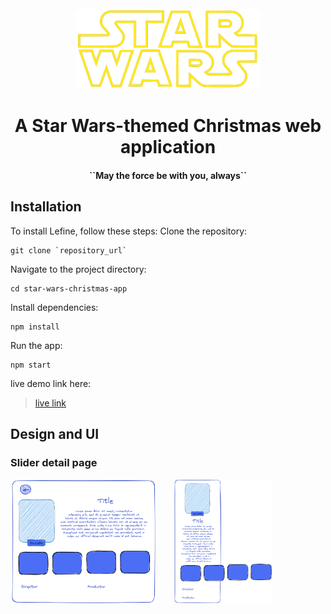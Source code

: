 <div align="center">
<br/>
<a href="https://lefine.netlify.app/">
<img src="src/assets/images/png/logo-rm-bg.png"
height="128"
alt="Lefine logo"
style="border-radius:10px;"
/>
</a>
<p><b><h1>A Star Wars-themed Christmas web application</h1></b></p>
<p><h4>``May the force be with you, always``</h4></p>
</div>

## Installation

To install Lefine, follow these steps:
Clone the repository:
```
git clone `repository_url`
```
Navigate to the project directory:
```
cd star-wars-christmas-app
```
Install dependencies:
```
npm install
```
Run the app:
```
npm start
```

live demo link here:
> [live link](https://the-christmas-star-wars.netlify.app/)

## Design and UI
### Slider detail page 
<img src="./src/assets/images/png/doc/details-desktop-draw.png" height="200"/>&nbsp;&nbsp;&nbsp;&nbsp;&nbsp;&nbsp;
<img src="./src/assets/images/png/doc/details-mobile-draw.png" height="200"/>
